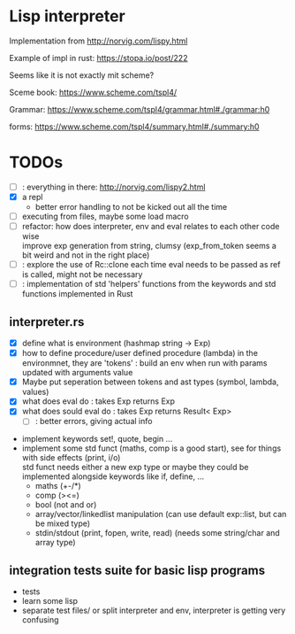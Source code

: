 # Lisp interpreter 

Implementation from http://norvig.com/lispy.html

Example of impl in rust: https://stopa.io/post/222

Seems like it is not exactly mit scheme?

Sceme book: https://www.scheme.com/tspl4/

Grammar: https://www.scheme.com/tspl4/grammar.html#./grammar:h0

forms: https://www.scheme.com/tspl4/summary.html#./summary:h0

# TODOs

- [ ] : everything in there: http://norvig.com/lispy2.html
- [x] a repl
    - better error handling to not be kicked out all the time
- [ ] executing from files, maybe some load macro
- [ ] refactor: how does interpreter, env and eval relates to each other code wise  
    improve exp generation from string, clumsy (exp_from_token seems a bit weird and not in the right place)
- [ ] : explore the use of Rc::clone each time eval needs to be passed as ref is called, might not be necessary
- [ ] : implementation of std 'helpers' functions from the keywords and std functions implemented in Rust

## interpreter.rs
- [x] define what is environment (hashmap string -> Exp)
- [x] how to define procedure/user defined procedure (lambda) in the environmnet, they are 'tokens' : build an env when run with params updated with arguments value 
- [x] Maybe put seperation between tokens and ast types (symbol, lambda, values)
- [x] what does eval do : takes Exp returns Exp
- [x] what does sould eval do : takes Exp returns Result< Exp>
    - [ ] : better errors, giving actual info
- implement keywords set!, quote, begin ...
- implement some std funct (maths, comp is a good start), see for things with side effects (print, i/o)  
    std funct needs either a new exp type or maybe they could be implemented alongside keywords like if, define, ... 
    - maths (+-/*)
    - comp (><=)
    - bool (not and or)
    - array/vector/linkedlist manipulation (can use default exp::list, but can be mixed type)
    - stdin/stdout (print, fopen, write, read) (needs some string/char and array type)

## integration tests suite for basic lisp programs
- tests
- learn some lisp
- separate test files/ or split interpreter and env, interpreter is getting very confusing
